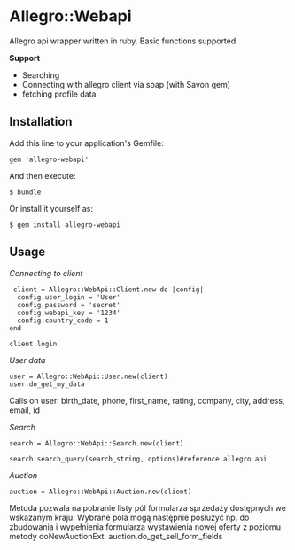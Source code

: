 # Allegro::Webapi

Allegro api wrapper written in ruby. Basic functions supported.

**Support**
- Searching
- Connecting with allegro client via soap (with Savon gem)
- fetching profile data

## Installation

Add this line to your application's Gemfile:

    gem 'allegro-webapi'

And then execute:

    $ bundle

Or install it yourself as:

    $ gem install allegro-webapi

## Usage

_Connecting to client_

	 client = Allegro::WebApi::Client.new do |config|
      config.user_login = 'User'
      config.password = 'secret'
      config.webapi_key = '1234'
      config.country_code = 1
    end
 	
    client.login
    
_User data_

	user = Allegro::WebApi::User.new(client)
    user.do_get_my_data

Calls on user: birth_date, phone, first_name, rating, company, city, address, email, id

_Search_

	search = Allegro::WebApi::Search.new(client)
    
    search.search_query(search_string, options)#reference allegro api

_Auction_

    auction = Allegro::WebApi::Auction.new(client)

Metoda pozwala na pobranie listy pól formularza sprzedaży dostępnych we wskazanym kraju. Wybrane pola mogą następnie posłużyć np. do zbudowania i wypełnienia formularza wystawienia nowej oferty z poziomu metody doNewAuctionExt.
    auction.do_get_sell_form_fields
 
    
    
 


